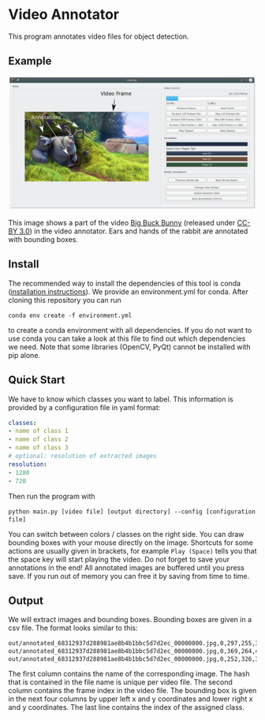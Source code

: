 # Video Annotator

This program annotates video files for object detection.

## Example

![Big Buck Bunny in video annotator](doc/annotator.png)

This image shows a part of the video
[Big Buck Bunny](http://bbb3d.renderfarming.net/)
(released under [CC-BY 3.0](https://creativecommons.org/licenses/by/3.0/))
in the video annotator. Ears and hands of the rabbit are annotated
with bounding boxes.

## Install

The recommended way to install the dependencies of this tool is conda
([installation instructions](https://docs.conda.io/projects/conda/en/latest/user-guide/install/index.html)).
We provide an environment.yml for conda. After cloning this repository
you can run

    conda env create -f environment.yml

to create a conda environment with all dependencies.
If you do not want to use conda you can take a look at this file to find
out which dependencies we need. Note that some libraries (OpenCV, PyQt)
cannot be installed with pip alone.

## Quick Start

We have to know which classes you want to label. This information is
provided by a configuration file in yaml format:

```yaml
classes:
- name of class 1
- name of class 2
- name of class 3
# optional: resolution of extracted images
resolution:
- 1280
- 720
```

Then run the program with

    python main.py [video file] [output directory] --config [configuration file]

You can switch between colors / classes on the right side. You can draw
bounding boxes with your mouse directly on the image. Shortcuts for
some actions are usually given in brackets, for example `Play (Space)`
tells you that the space key will start playing the video. Do not forget
to save your annotations in the end! All annotated images are buffered
until you press save. If you run out of memory you can free it by saving
from time to time.

## Output

We will extract images and bounding boxes. Bounding boxes are given in
a csv file. The format looks similar to this:

```
out/annotated_68312937d288981ae8b4b1bbc5d7d2ec_00000000.jpg,0,297,255,358,356,0
out/annotated_68312937d288981ae8b4b1bbc5d7d2ec_00000000.jpg,0,369,264,436,359,0
out/annotated_68312937d288981ae8b4b1bbc5d7d2ec_00000000.jpg,0,252,326,314,418,1
```

The first column contains the name of the corresponding image. The hash
that is contained in the file name is unique per video file. The second
column contains the frame index in the video file. The bounding box is
given in the next four columns by upper left x and y coordinates and
lower right x and y coordinates. The last line contains the index of the
assigned class.